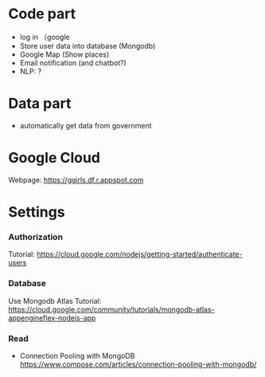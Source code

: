 # Code part
+ log in （google 
+ Store user data into database (Mongodb)
+ Google Map (Show places)
+ Email notification (and chatbot?)
+ NLP: ?

# Data part
+ automatically get data from government 

# Google Cloud
Webpage: https://ggirls.df.r.appspot.com


# Settings

### Authorization 
Tutorial:
https://cloud.google.com/nodejs/getting-started/authenticate-users

### Database
Use Mongodb Atlas
Tutorial:
https://cloud.google.com/community/tutorials/mongodb-atlas-appengineflex-nodejs-app

### Read
+ Connection Pooling with MongoDB
https://www.compose.com/articles/connection-pooling-with-mongodb/